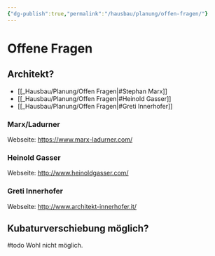 ```yaml
---
{"dg-publish":true,"permalink":"/hausbau/planung/offen-fragen/"}
---
```


# Offene Fragen

## Architekt?
- [[_Hausbau/Planung/Offen Fragen|#Stephan Marx]]
- [[_Hausbau/Planung/Offen Fragen|#Heinold Gasser]]
- [[_Hausbau/Planung/Offen Fragen|#Greti Innerhofer]]

### Marx/Ladurner
Webseite: https://www.marx-ladurner.com/

### Heinold Gasser
Webseite: http://www.heinoldgasser.com/

### Greti Innerhofer
Webseite: http://www.architekt-innerhofer.it/

## Kubaturverschiebung möglich?
#todo
Wohl nicht möglich.